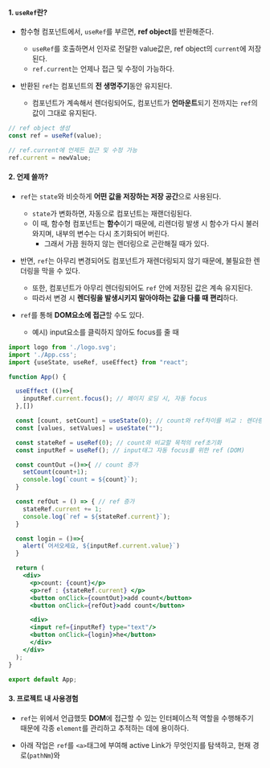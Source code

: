 #### 1. `useRef`란?

- 함수형 컴포넌트에서, `useRef`를 부르면, **ref object**를 반환해준다.
	- `useRef`를 호출하면서 인자로 전달한 value값은, ref object의 `current`에 저장된다.
	- `ref.current`는 언제나 접근 및 수정이 가능하다.

- 반환된 `ref`는 컴포넌트의 **전 생명주기**동안 유지된다.
	- 컴포넌트가 계속해서 렌더링되어도, 컴포넌트가 **언마운트**되기 전까지는 `ref`의 값이 그대로 유지된다.
```jsx
// ref object 생성
const ref = useRef(value);

// ref.current에 언제든 접근 및 수정 가능
ref.current = newValue; 
```


#### 2. 언제 쓸까?

- `ref`는 `state`와 비슷하게 **어떤 값을 저장하는 저장 공간**으로 사용된다.
	- `state`가 변화하면, 자동으로 컴포넌트는 재랜더링된다. 
	- 이 때, 함수형 컴포넌트는 **함수**이기 때문에, 리렌더링 발생 시 함수가 다시 불러와지며, 내부의 변수는 다시 초기화되어 버린다.
		- 그래서 가끔 원하지 않는 렌더링으로 곤란해질 때가 있다.

- 반면, `ref`는 아무리 변경되어도 컴포넌트가 재렌더링되지 않기 때문에, 불필요한 렌더링을 막을 수 있다.
	- 또한, 컴포넌트가 아무리 렌더링되어도 `ref` 안에 저장된 값은 계속 유지된다.
	- 따라서 변경 시 **렌더링을 발생시키지 말아야하는 값을 다룰 때 편리**하다.

- `ref`를 통해 **DOM요소에 접근**할 수도 있다. 
	- 예시) input요소를 클릭하지 않아도 focus를 줄 때

```jsx
import logo from './logo.svg';
import './App.css';
import {useState, useRef, useEffect} from "react";

function App() {

  useEffect (()=>{
    inputRef.current.focus(); // 페이지 로딩 시, 자동 focus
  },[])

  const [count, setCount] = useState(0); // count와 ref차이를 비교 : 렌더링 유무
  const [values, setValues] = useState("");

  const stateRef = useRef(0); // count와 비교할 목적의 ref초기화
  const inputRef = useRef(); // input태그 자동 focus를 위한 ref (DOM)

  const countOut =()=>{ // count 증가
    setCount(count+1);
    console.log(`count = ${count}`);
  }

  const refOut = () => { // ref 증가
    stateRef.current += 1;
    console.log(`ref = ${stateRef.current}`);
  }

  const login = ()=>{
    alert(`어서오세요, ${inputRef.current.value}`)
  }

  return (
    <div>
      <p>count: {count}</p>
      <p>ref : {stateRef.current} </p>
      <button onClick={countOut}>add count</button>
      <button onClick={refOut}>add count</button>

      <div>
      <input ref={inputRef} type="text"/>
      <button onClick={login}>he</button>
      </div>
    </div>
  );
}

export default App;
```


#### 3. 프로젝트 내 사용경험

- `ref`는 위에서 언급했듯 **DOM**에 접근할 수 있는 인터페이스적 역할을 수행해주기 때문에 각종 `element`를 관리하고 추적하는 데에 용이하다.

- 아래 작업은 `ref`를 `<a>`태그에 부여해 active Link가 무엇인지를 탐색하고, 현재 경로(`pathNm`)와  
